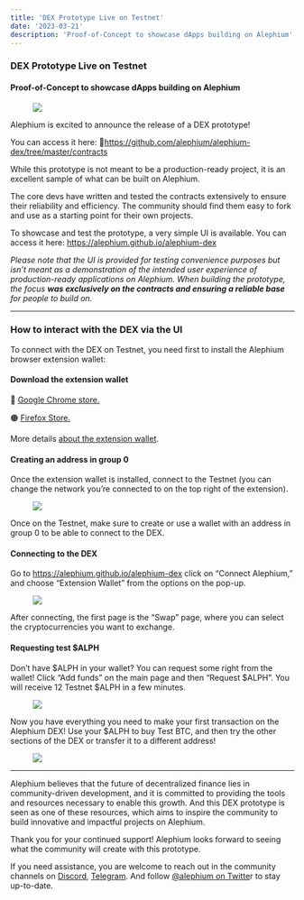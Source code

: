 ```yaml
---
title: 'DEX Prototype Live on Testnet'
date: '2023-03-21'
description: 'Proof-of-Concept to showcase dApps building on Alephium'
---
```


### DEX Prototype Live on Testnet

#### Proof-of-Concept to showcase dApps building on Alephium

<figure id="76b4" class="graf graf--figure graf-after--h4">
<img src="https://cdn-images-1.medium.com/max/800/1*hCZCNssrf0jbsoPDyYbCPg.jpeg" class="graf-image" data-image-id="1*hCZCNssrf0jbsoPDyYbCPg.jpeg" data-width="1280" data-height="720" data-is-featured="true" />
</figure>

Alephium is excited to announce the release of a DEX prototype!

You can access it here: <a href="https://alephium.github.io/alephium-dex" class="markup--anchor markup--p-anchor" data-href="https://alephium.github.io/alephium-dex" rel="noopener" target="_blank"></a> 🔗<a href="https://github.com/alephium/alephium-dex/tree/master/contracts" class="markup--anchor markup--p-anchor" data-href="https://github.com/alephium/alephium-dex/tree/master/contracts" rel="noopener" target="_blank">https://github.com/alephium/alephium-dex/tree/master/contracts</a>

While this prototype is not meant to be a production-ready project, it is an excellent sample of what can be built on Alephium.

The core devs have written and tested the contracts extensively to ensure their reliability and efficiency. The community should find them easy to fork and use as a starting point for their own projects.

To showcase and test the prototype, a very simple UI is available. You can access it here: <a href="https://alephium.github.io/alephium-dex" class="markup--anchor markup--p-anchor" data-href="https://alephium.github.io/alephium-dex" rel="noopener" target="_blank">https://alephium.github.io/alephium-dex</a>

_Please note that the UI is provided for testing convenience purposes but isn’t meant as a demonstration of the intended user experience of production-ready applications on Alephium. When building the prototype, the focus_ **_was exclusively on the contracts and ensuring a reliable base_** _for people to build on._

---

### How to interact with the DEX via the UI

To connect with the DEX on Testnet, you need first to install the Alephium browser extension wallet:

#### **Download the extension wallet**

🔵 <a href="https://chrome.google.com/webstore/detail/alephium-extension-wallet/gdokollfhmnbfckbobkdbakhilldkhcj" class="markup--anchor markup--p-anchor" data-href="https://chrome.google.com/webstore/detail/alephium-extension-wallet/gdokollfhmnbfckbobkdbakhilldkhcj" rel="noopener" target="_blank">Google Chrome store.</a>

🟠 <a href="https://addons.mozilla.org/en-US/firefox/addon/alephiumextensionwallet/" class="markup--anchor markup--p-anchor" data-href="https://addons.mozilla.org/en-US/firefox/addon/alephiumextensionwallet/" rel="noopener" target="_blank">Firefox Store.</a>

More details <a href="https://medium.com/@alephium/alephium-launches-browser-extension-wallet-706dfeda98f5" class="markup--anchor markup--p-anchor" data-href="https://medium.com/@alephium/alephium-launches-browser-extension-wallet-706dfeda98f5" target="_blank">about the extension wallet</a>.

#### Creating an address in group 0

Once the extension wallet is installed, connect to the Testnet (you can change the network you’re connected to on the top right of the extension).

<figure id="2a57" class="graf graf--figure graf-after--p">
<img src="https://cdn-images-1.medium.com/max/800/1*c-NZ9OvhL0dqkS_JhJtd3Q.png" class="graf-image" data-image-id="1*c-NZ9OvhL0dqkS_JhJtd3Q.png" data-width="281" data-height="476" />
</figure>

Once on the Testnet, make sure to create or use a wallet with an address in group 0 to be able to connect to the DEX.

#### Connecting to the DEX

Go to <a href="https://alephium.github.io/alephium-dex" class="markup--anchor markup--p-anchor" data-href="https://alephium.github.io/alephium-dex" rel="noopener" target="_blank">https://alephium.github.io/alephium-dex</a> click on “Connect Alephium,” and choose “Extension Wallet” from the options on the pop-up.

<figure id="7d08" class="graf graf--figure graf-after--p">
<img src="https://cdn-images-1.medium.com/max/800/0*qZa64ydhrD1GI_fL" class="graf-image" data-image-id="0*qZa64ydhrD1GI_fL" data-width="1333" data-height="617" />
</figure>

After connecting, the first page is the “Swap” page, where you can select the cryptocurrencies you want to exchange.

#### Requesting test \$ALPH

Don’t have \$ALPH in your wallet? You can request some right from the wallet! Click “Add funds” on the main page and then “Request \$ALPH”. You will receive 12 Testnet \$ALPH in a few minutes.

<figure id="e63c" class="graf graf--figure graf-after--p">
<img src="https://cdn-images-1.medium.com/max/800/1*AhSlN6ahX86CP5CvkYcS7w.png" class="graf-image" data-image-id="1*AhSlN6ahX86CP5CvkYcS7w.png" data-width="288" data-height="472" />
</figure>

Now you have everything you need to make your first transaction on the Alephium DEX! Use your \$ALPH to buy Test BTC, and then try the other sections of the DEX or transfer it to a different address!

<figure id="68f6" class="graf graf--figure graf-after--p graf--trailing">
<img src="https://cdn-images-1.medium.com/max/800/0*c_oD0SZ6JZRocu62" class="graf-image" data-image-id="0*c_oD0SZ6JZRocu62" data-width="1336" data-height="613" />
</figure>

---

Alephium believes that the future of decentralized finance lies in community-driven development, and it is committed to providing the tools and resources necessary to enable this growth. And this DEX prototype is seen as one of these resources, which aims to inspire the community to build innovative and impactful projects on Alephium.

Thank you for your continued support! Alephium looks forward to seeing what the community will create with this prototype.

If you need assistance, you are welcome to reach out in the community channels on <a href="https://alephium.org/discord/" class="markup--anchor markup--p-anchor" data-href="https://alephium.org/discord/" rel="noopener" target="_blank">Discord</a>, <a href="https://t.me/alephiumgroup" class="markup--anchor markup--p-anchor" data-href="https://t.me/alephiumgroup" rel="noopener" target="_blank">Telegram</a>. And follow <a href="https://twitter.com/alephium" class="markup--anchor markup--p-anchor" data-href="https://twitter.com/alephium" rel="noopener" target="_blank">@alephium on Twitte</a>r to stay up-to-date.
